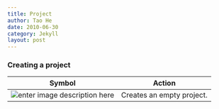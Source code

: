 ```yaml
---
title: Project 
author: Tao He
date: 2010-06-30
category: Jekyll
layout: post
---
```





### Creating a project

<div class="table-wrapper" markdown="block">

|Symbol|Action|
|:-:|:-:|
![enter image description here](https://OptimalSlope.github.io/manual/assets/control-icons/create-project.png)| Creates an empty project.|


